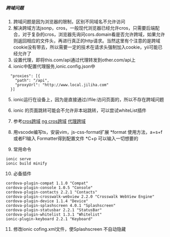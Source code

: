 ##### 跨域问题
1. 跨域问题是因为浏览器的限制，区别不同域名不允许访问
2. 解决跨域方法jsonp，cros，一般现代浏览器已经允许cros，只需要后端配合，对于复杂的cros，浏览器先询问cors.domain看是否允许跨域，如果允许则返回相应的文件头，再进行真正的http请求。当然这里有个注意的是跨域cookie没有带去，所以需要一定的技术在请求头强制加入cookie，yii可能已经允许了
3. 设置代理，即将this.com/api通过代理转发到other.com/api上
4. ionic中配置代理服务,ionic.config.json中
```
  "proxies": [{
    "path": "/api",
    "proxyUrl": "http://www.local.jiliha.com"
  }]
```
5. ionic运行在设备上，因为是直接通过//file:访问页面的，所以不存在跨域问题
6. ionic 的页面跳转可能会不允许非本站跳转，可以尝试whiteList插件
7. 参考[cros跨域](http://www.cnblogs.com/aweifly/p/5647819.html)
[ng cros跨域](https://my.oschina.net/blogshi/blog/303758)
[代理跨域](http://ionichina.com/topic/54f051698cbbaa7a56a49f98)

8. 用vscode编写ts，安装vim，js-css-format扩展
    *format 使用方法，a+s+f 或者F1输入 Formatter得到配置文件
    *C+p 可以输入一切想要的
9. 常用命令
```
ionic serve 
ionic build minify
```
10. 必备插件
```
cordova-plugin-compat 1.1.0 "Compat"
cordova-plugin-console 1.0.5 "Console"
cordova-plugin-contacts 2.2.1 "Contacts"
cordova-plugin-crosswalk-webview 2.2.0 "Crosswalk WebView Engine"
cordova-plugin-device 1.1.4 "Device"
cordova-plugin-splashscreen 4.0.1 "Splashscreen"
cordova-plugin-statusbar 2.2.1 "StatusBar"
cordova-plugin-whitelist 1.3.1 "Whitelist"
ionic-plugin-keyboard 2.2.1 "Keyboard"
```
11. 修改ionic cofing.xml文件，使Splashscreen 不自动隐藏
